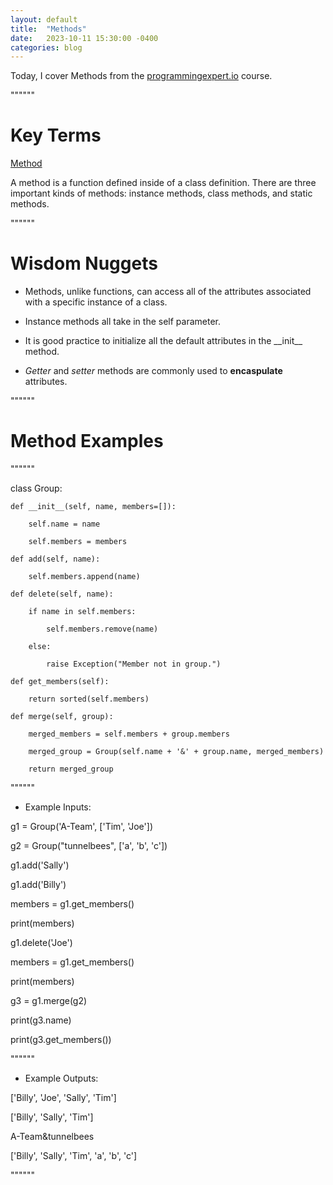 ```yaml
---
layout: default
title:  "Methods"
date:   2023-10-11 15:30:00 -0400
categories: blog
---
```


Today, I cover Methods from the [programmingexpert.io][course-site] course.

""""""

# Key Terms

<ins>Method<ins>

A method is a function defined inside of a class definition. There are three important kinds of methods: instance methods, class methods, and static methods.

""""""

# Wisdom Nuggets

- Methods, unlike functions, can access all of the attributes associated with a specific instance of a class.

- Instance methods all take in the self parameter.

- It is good practice to initialize all the default attributes in the __init\_\_ method.

- _Getter_ and _setter_ methods are commonly used to __encaspulate__ attributes. 

""""""

# Method Examples

""""""

class Group:

    def __init__(self, name, members=[]):

        self.name = name

        self.members = members

    def add(self, name):

        self.members.append(name)

    def delete(self, name):

        if name in self.members:

            self.members.remove(name)

        else:

            raise Exception("Member not in group.")

    def get_members(self):

        return sorted(self.members)

    def merge(self, group):

        merged_members = self.members + group.members

        merged_group = Group(self.name + '&' + group.name, merged_members)

        return merged_group

""""""

- Example Inputs:

g1 = Group('A-Team', ['Tim', 'Joe'])

g2 = Group("tunnelbees", ['a', 'b', 'c'])

g1.add('Sally')

g1.add('Billy')

members = g1.get_members()

print(members)

g1.delete('Joe')

members = g1.get_members()

print(members)

g3 = g1.merge(g2)

print(g3.name)

print(g3.get_members())

""""""

- Example Outputs:

['Billy', 'Joe', 'Sally', 'Tim']

['Billy', 'Sally', 'Tim']

A-Team&tunnelbees

['Billy', 'Sally', 'Tim', 'a', 'b', 'c']

""""""

[course-site]: https://www.programmingexpert.io/index